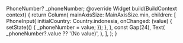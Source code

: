 PhoneNumber? \_phoneNumber;
@override
Widget build(BuildContext context) {
return Column(
mainAxisSize: MainAxisSize.min,
children: [
PhoneInput(
initialCountry: Country.indonesia,
onChanged: (value) {
setState(() {
_phoneNumber = value;
});
},
),
const Gap(24),
Text(
_phoneNumber?.value ?? '(No value)',
),
],
);
}
